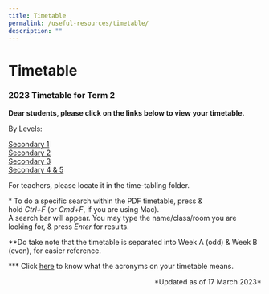 ```yaml
---
title: Timetable
permalink: /useful-resources/timetable/
description: ""
---
```

# Timetable

### 2023 Timetable for Term 2

**Dear students, please click on the links below to view your timetable.**

By Levels:

<a href="https://drive.google.com/file/d/1ZaamCHt1orJuh4cfz_6Me9M0P8cdpEqd/view?usp=share_link" target="_blank">Secondary 1</a>  
<a href="https://drive.google.com/file/d/1ti3I45CFUwaEyjzCJys4nfU7vByLh-Ux/view?usp=share_link" target="_blank">Secondary 2</a>  
<a href="https://drive.google.com/file/d/1aHgCTUxdDQcbY9-OLSF_-JTy-u7HVrD9/view?usp=share_link" target="_blank">Secondary 3</a>  
<a href="https://drive.google.com/file/d/1CYhYRlDEVb9synpK0ugq-CnMbvJVq9Xa/view?usp=sharing" target="_blank">Secondary 4 & 5</a>



  
For teachers, please locate it in the time-tabling folder.  
  
\* To do a specific search within the PDF timetable, press & hold _Ctrl+F_ (or _Cmd+F_, if you are using Mac).  
A search bar will appear. You may type the name/class/room you are looking for, & press _Enter_ for results.  
  
\*\*Do take note that the timetable is separated into Week A (odd) & Week B (even), for easier reference.  
  
\*\*\* Click <a href="/files/Useful%20Resources/Timetable/Subject%20Acronyms%20Guide.pdf" target="_blank">here</a> to know what the acronyms on your timetable means.   
  
<p style = "text-align: right">*Updated as of 17 March 2023*</p>